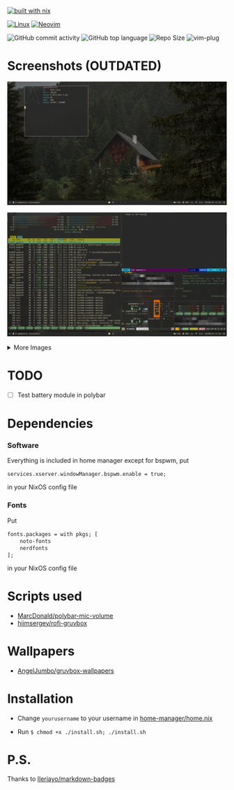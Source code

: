 [![built with nix](https://builtwithnix.org/badge.svg)](https://builtwithnix.org)

[![Linux](https://img.shields.io/badge/Linux-FCC624?style=for-the-badge&logo=linux&logoColor=black)](https://linux.org)
[![Neovim](https://img.shields.io/badge/NeoVim-%2357A143.svg?&style=for-the-badge&logo=neovim&logoColor=white)](https://neovim.io/)

![GitHub commit activity](https://img.shields.io/github/commit-activity/m/gedon76/dotfiles)
![GitHub top language](https://img.shields.io/github/languages/top/gedon76/dotfiles)
![Repo Size](https://img.shields.io/github/repo-size/sukhmancs/nixos-configs?label=Repo%20Size)
![vim-plug](https://img.shields.io/badge/used-vim?logo=vim&label=vim-plug)


# Screenshots (OUTDATED)

![cool image](/images/screenshot.png?raw=true "How it should look")

![another cool image](/images/unixporn.png?raw=true "Busy")

<details>
<summary>More Images</summary>

![rofi](/images/rofi.png?raw=true "Rofi")

![browsing](/images/browsing.png?raw=true "Firefox (not included)")

![coding](/images/coding.png?raw=true "VS Code (not included)")
</details>

# TODO
- [ ] Test battery module in polybar

# Dependencies
### Software
Everything is included in home manager except for bspwm, put

```
services.xserver.windowManager.bspwm.enable = true;
```

in your NixOS config file

### Fonts
Put

```
fonts.packages = with pkgs; [
    noto-fonts
    nerdfonts
];
```

in your NixOS config file

# Scripts used
- [MarcDonald/polybar-mic-volume](https://github.com/MarcDonald/polybar-mic-volume)
- [hiimsergey/rofi-gruvbox](https://github.com/hiimsergey/rofi-gruvbox-material)

# Wallpapers
- [AngelJumbo/gruvbox-wallpapers](https://github.com/AngelJumbo/gruvbox-wallpapers)

# Installation

- Change `yourusername` to your username in [home-manager/home.nix](/.config/home-manager/home.nix)

- Run ``` $ chmod +x ./install.sh; ./install.sh ```

# P.S.

Thanks to [Ileriayo/markdown-badges](https://github.com/Ileriayo/markdown-badges)
